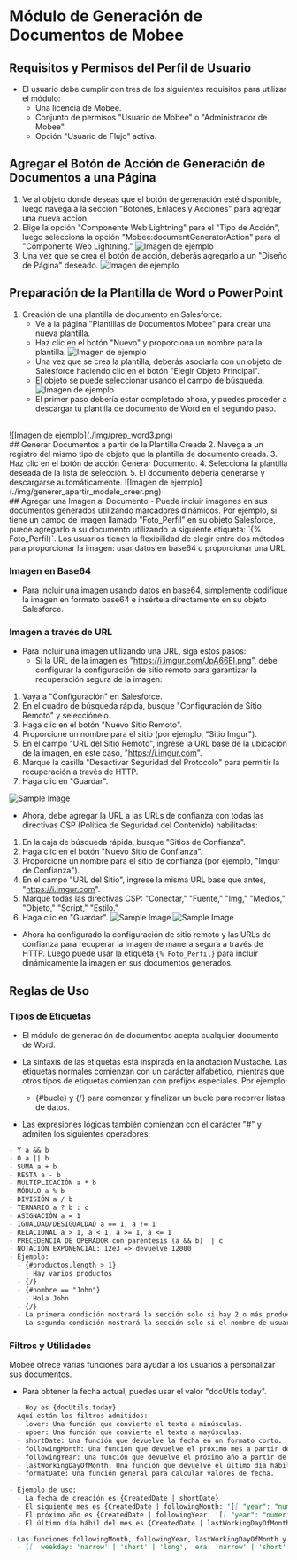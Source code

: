 # Módulo de Generación de Documentos de Mobee

## Requisitos y Permisos del Perfil de Usuario
- El usuario debe cumplir con tres de los siguientes requisitos para utilizar el módulo:
  - Una licencia de Mobee.
  - Conjunto de permisos "Usuario de Mobee" o "Administrador de Mobee".
  - Opción "Usuario de Flujo" activa.

## Agregar el Botón de Acción de Generación de Documentos a una Página
1. Ve al objeto donde deseas que el botón de generación esté disponible, luego navega a la sección "Botones, Enlaces y Acciones" para agregar una nueva acción.
2. Elige la opción "Componente Web Lightning" para el "Tipo de Acción", luego selecciona la opción "Mobee:documentGeneratorAction" para el "Componente Web Lightning."
   ![Imagen de ejemplo](./img/ajouter_button_action.png)
   <br />
3. Una vez que se crea el botón de acción, deberás agregarlo a un "Diseño de Página" deseado.
   ![Imagen de ejemplo](./img/ajouter_button_action2.jpg)
   <br />
## Preparación de la Plantilla de Word o PowerPoint
1. Creación de una plantilla de documento en Salesforce:
   - Ve a la página "Plantillas de Documentos Mobee" para crear una nueva plantilla.
   - Haz clic en el botón "Nuevo" y proporciona un nombre para la plantilla.
     ![Imagen de ejemplo](./img/prep_word.png)
     <br />
   - Una vez que se crea la plantilla, deberás asociarla con un objeto de Salesforce haciendo clic en el botón "Elegir Objeto Principal".
   - El objeto se puede seleccionar usando el campo de búsqueda.
     ![Imagen de ejemplo](./img/prep_word2.png)
     <br />
   - El primer paso debería estar completado ahora, y puedes proceder a descargar tu plantilla de documento de Word en el segundo paso.
<br />
     ![Imagen de ejemplo](./img/prep_word3.png)
     <br />
     ## Generar Documentos a partir de la Plantilla Creada
2. Navega a un registro del mismo tipo de objeto que la plantilla de documento creada.
3. Haz clic en el botón de acción Generar Documento.
4. Selecciona la plantilla deseada de la lista de selección.
5. El documento debería generarse y descargarse automáticamente.
   ![Imagen de ejemplo](./img/generer_apartir_modele_creer.png)
   <br />
   ## Agregar una Imagen al Documento
- Puede incluir imágenes en sus documentos generados utilizando marcadores dinámicos. Por ejemplo, si tiene un campo de imagen llamado "Foto_Perfil" en su objeto Salesforce, puede agregarlo a su documento utilizando la siguiente etiqueta: `{% Foto_Perfil}`. Los usuarios tienen la flexibilidad de elegir entre dos métodos para proporcionar la imagen: usar datos en base64 o proporcionar una URL.

### Imagen en Base64
- Para incluir una imagen usando datos en base64, simplemente codifique la imagen en formato base64 e insértela directamente en su objeto Salesforce.

### Imagen a través de URL
- Para incluir una imagen utilizando una URL, siga estos pasos:
  + Si la URL de la imagen es "https://i.imgur.com/JpA66EI.png", debe configurar la configuración de sitio remoto para garantizar la recuperación segura de la imagen:
1. Vaya a "Configuración" en Salesforce.
2. En el cuadro de búsqueda rápida, busque "Configuración de Sitio Remoto" y selecciónelo.
3. Haga clic en el botón "Nuevo Sitio Remoto".
4. Proporcione un nombre para el sitio (por ejemplo, "Sitio Imgur").
5. En el campo "URL del Sitio Remoto", ingrese la URL base de la ubicación de la imagen, en este caso, "https://i.imgur.com".
6. Marque la casilla "Desactivar Seguridad del Protocolo" para permitir la recuperación a través de HTTP.
7. Haga clic en "Guardar".

![Sample Image](./img/remote_site.png)

  + Ahora, debe agregar la URL a las URLs de confianza con todas las directivas CSP (Política de Seguridad del Contenido) habilitadas:
1. En la caja de búsqueda rápida, busque "Sitios de Confianza".
2. Haga clic en el botón "Nuevo Sitio de Confianza".
3. Proporcione un nombre para el sitio de confianza (por ejemplo, "Imgur de Confianza").
4. En el campo "URL del Sitio", ingrese la misma URL base que antes, "https://i.imgur.com".
5. Marque todas las directivas CSP: "Conectar," "Fuente," "Img," "Medios," "Objeto," "Script," "Estilo."
6. Haga clic en "Guardar".
![Sample Image](./img/trusted_url.png)
![Sample Image](./img/trusted_url2.png)
  + Ahora ha configurado la configuración de sitio remoto y las URLs de confianza para recuperar la imagen de manera segura a través de HTTP. Luego puede usar la etiqueta `{% Foto_Perfil}` para incluir dinámicamente la imagen en sus documentos generados.

## Reglas de Uso
### Tipos de Etiquetas
- El módulo de generación de documentos acepta cualquier documento de Word.
- La sintaxis de las etiquetas está inspirada en la anotación Mustache. Las etiquetas normales comienzan con un carácter alfabético, mientras que otros tipos de etiquetas comienzan con prefijos especiales. Por ejemplo:
  - {#bucle} y {/} para comenzar y finalizar un bucle para recorrer listas de datos.

- Las expresiones lógicas también comienzan con el carácter "#" y admiten los siguientes operadores:
````md
- Y a && b
- O a || b
- SUMA a + b
- RESTA a - b
- MULTIPLICACIÓN a * b
- MÓDULO a % b
- DIVISIÓN a / b
- TERNARIO a ? b : c
- ASIGNACIÓN a = 1
- IGUALDAD/DESIGUALDAD a == 1, a != 1
- RELACIONAL a > 1, a < 1, a >= 1, a <= 1
- PRECEDENCIA DE OPERADOR con paréntesis (a && b) || c
- NOTACIÓN EXPONENCIAL: 12e3 => devuelve 12000
- Ejemplo:
  - {#productos.length > 1}
    - Hay varios productos
  - {/}
  - {#nombre == "John"}
    - Hola John
  - {/}
  - La primera condición mostrará la sección solo si hay 2 o más productos.
  - La segunda condición mostrará la sección solo si el nombre de usuario es la cadena "John".
````
### Filtros y Utilidades
Mobee ofrece varias funciones para ayudar a los usuarios a personalizar sus documentos.
- Para obtener la fecha actual, puedes usar el valor "docUtils.today".
````md
  - Hoy es {docUtils.today}
- Aquí están los filtros admitidos:
  - lower: Una función que convierte el texto a minúsculas.
  - upper: Una función que convierte el texto a mayúsculas.
  - shortDate: Una función que devuelve la fecha en un formato corto.
  - followingMonth: Una función que devuelve el próximo mes a partir de una fecha dada.
  - followingYear: Una función que devuelve el próximo año a partir de una fecha dada.
  - lastWorkingDayOfMonth: Una función que devuelve el último día hábil del mes a partir de una fecha dada.
  - formatDate: Una función general para calcular valores de fecha.
  
- Ejemplo de uso:
  - La fecha de creación es {CreatedDate | shortDate}
  - El siguiente mes es {CreatedDate | followingMonth: '[[ "year": "numeric", "month": "long" ]]'}
  - El próximo año es {CreatedDate | followingYear: '[[ "year": "numeric"]]'}
  - El último día hábil del mes es {CreatedDate | lastWorkingDayOfMonth}

- Las funciones followingMonth, followingYear, lastWorkingDayOfMonth y formatDate aceptan las siguientes opciones de formato:
  - [[  weekday: 'narrow' | 'short' | 'long',  era: 'narrow' | 'short' | 'long',  year: 'numeric' | '2-digit',  month: 'numeric' | '2-digit' | 'narrow' | 'short' | 'long',  day: 'numeric' | '2-digit',  hour: 'numeric' | '2-digit',  minute: 'numeric' | '2-digit',  second: 'numeric' | '2-digit',  timeZoneName: 'short' | 'long',  // Zona horaria para expresarla  timeZone: 'Asia/Shanghai',  // Forzar formato de 12 horas o 24 horas  hour12: true | false,  // Opciones raramente utilizadas  hourCycle: 'h11' | 'h12' | 'h23' | 'h24',  formatMatcher: 'basic' | 'best fit']]
````
